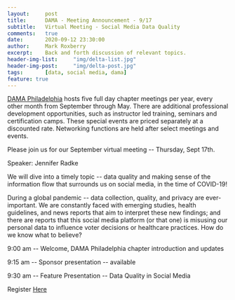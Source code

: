 ```yaml
---
layout:     post
title:      DAMA - Meeting Announcement - 9/17
subtitle:   Virtual Meeting - Social Media Data Quality 
comments:   true
date:       2020-09-12 23:30:00
author:     Mark Roxberry
excerpt:    Back and forth discussion of relevant topics.
header-img-list:     "img/delta-list.jpg"
header-img-post:     "img/delta-post.jpg"
tags:       [data, social media, dama]
feature: true
---
```


[DAMA Philadelphia](https://dama-phila.org/index.php) hosts five full day chapter meetings per year, every other month from September through May. There are additional professional development opportunities, such as instructor led training, seminars and certification camps. These special events are priced separately at a discounted rate. Networking functions are held after select meetings and events.

Please join us for our September virtual meeting -- Thursday, Sept 17th.

Speaker: Jennifer Radke

We will dive into a timely topic -- data quality and making sense of the information flow that surrounds us on social media, in the time of COVID-19!

During a global pandemic -- data collection, quality, and privacy are ever-important. We are constantly faced with emerging studies, health guidelines, and news reports that aim to interpret these new findings; and there are reports that this social media platform (or that one) is misusing our personal data to influence voter decisions or healthcare practices. How do we know what to believe?

9:00 am -- Welcome, DAMA Philadelphia chapter introduction and updates

9:15 am -- Sponsor presentation -- available

9:30 am -- Feature Presentation -- Data Quality in Social Media


Register [Here](https://dama-phila.org/meetinginfo.php?id=4&ts=1598994996)